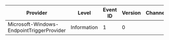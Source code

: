 Provider                                   |  Level        |  Event ID  |  Version  |  Channel  |  Task  |  Opcode  |  Keyword  |  Message
-------------------------------------------|---------------|------------|-----------|-----------|--------|----------|-----------|---------
Microsoft-Windows-EndpointTriggerProvider  |  Information  |  1         |  0        |           |        |          |           |